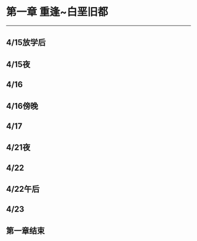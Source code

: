 # 第一章 重逢\~白垩旧都

---

## 4/15放学后

## 4/15夜

## 4/16

## 4/16傍晚

## 4/17

## 4/21夜

## 4/22

## 4/22午后

## 4/23

## 第一章结束

